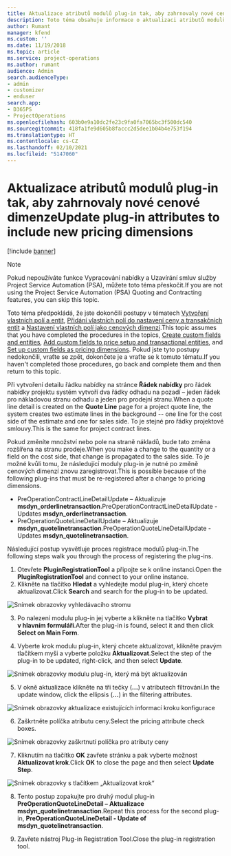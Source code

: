 ```yaml
---
title: Aktualizace atributů modulů plug-in tak, aby zahrnovaly nové cenové dimenze
description: Toto téma obsahuje informace o aktualizaci atributů modulů plug-in pro cenové dimenze.
author: Rumant
manager: kfend
ms.custom: ''
ms.date: 11/19/2018
ms.topic: article
ms.service: project-operations
ms.author: rumant
audience: Admin
search.audienceType:
- admin
- customizer
- enduser
search.app:
- D365PS
- ProjectOperations
ms.openlocfilehash: 603b0e9a10dc2fe23c9fa0fa7065bc3f500dc540
ms.sourcegitcommit: 418fa1fe9d605b8faccc2d5dee1b04b4e753f194
ms.translationtype: HT
ms.contentlocale: cs-CZ
ms.lasthandoff: 02/10/2021
ms.locfileid: "5147060"
---
```

# <a name="update-plug-in-attributes-to-include-new-pricing-dimensions"></a><span data-ttu-id="94db6-103">Aktualizace atributů modulů plug-in tak, aby zahrnovaly nové cenové dimenze</span><span class="sxs-lookup"><span data-stu-id="94db6-103">Update plug-in attributes to include new pricing dimensions</span></span>

[!include [banner](../includes/psa-now-project-operations.md)]

> [!NOTE]
> <span data-ttu-id="94db6-104">Pokud nepoužíváte funkce Vypracování nabídky a Uzavírání smluv služby Project Service Automation (PSA), můžete toto téma přeskočit.</span><span class="sxs-lookup"><span data-stu-id="94db6-104">If you are not using the Project Service Automation (PSA) Quoting and Contracting features, you can skip this topic.</span></span>

<span data-ttu-id="94db6-105">Toto téma předpokládá, že jste dokončili postupy v tématech [Vytvoření vlastních polí a entit](create-custom-fields-entities.md), [Přidání vlastních polí do nastavení ceny a transakčních entit](field-references.md) a [Nastavení vlastních polí jako cenových dimenzí](set-up-pricing-dimensions.md).</span><span class="sxs-lookup"><span data-stu-id="94db6-105">This topic assumes that you have completed the procedures in the topics, [Create custom fields and entities](create-custom-fields-entities.md), [Add custom fields to price setup and transactional entities](field-references.md), and [Set up custom fields as pricing dimensions](set-up-pricing-dimensions.md).</span></span> <span data-ttu-id="94db6-106">Pokud jste tyto postupy nedokončili, vraťte se zpět, dokončete je a vraťte se k tomuto tématu.</span><span class="sxs-lookup"><span data-stu-id="94db6-106">If you haven't completed those procedures, go back and complete them and then return to this topic.</span></span>

<span data-ttu-id="94db6-107">Při vytvoření detailu řádku nabídky na stránce **Řádek nabídky** pro řádek nabídky projektu systém vytvoří dva řádky odhadu na pozadí – jeden řádek pro nákladovou stranu odhadu a jeden pro prodejní stranu.</span><span class="sxs-lookup"><span data-stu-id="94db6-107">When a quote line detail is created on the **Quote Line** page for a project quote line, the system creates two estimate lines in the background -- one line for the cost side of the estimate and one for sales side.</span></span> <span data-ttu-id="94db6-108">To je stejné pro řádky projektové smlouvy.</span><span class="sxs-lookup"><span data-stu-id="94db6-108">This is the same  for project contract lines.</span></span>

<span data-ttu-id="94db6-109">Pokud změníte množství nebo pole na straně nákladů, bude tato změna rozšířena na stranu prodeje.</span><span class="sxs-lookup"><span data-stu-id="94db6-109">When you make a change to the quantity or a field on the cost side, that change is propagated to the sales side.</span></span> <span data-ttu-id="94db6-110">To je možné kvůli tomu, že následující moduly plug-in je nutné po změně cenových dimenzí znovu zaregistrovat.</span><span class="sxs-lookup"><span data-stu-id="94db6-110">This is possible because of the following plug-ins that must be re-registered after a change to pricing dimensions.</span></span>

- <span data-ttu-id="94db6-111">PreOperationContractLineDetailUpdate – Aktualizuje **msdyn_orderlinetransaction**.</span><span class="sxs-lookup"><span data-stu-id="94db6-111">PreOperationContractLineDetailUpdate - Updates **msdyn_orderlinetransaction**.</span></span>
- <span data-ttu-id="94db6-112">PreOperationQuoteLineDetailUpdate – Aktualizuje **msdyn_quotelinetransaction**.</span><span class="sxs-lookup"><span data-stu-id="94db6-112">PreOperationQuoteLineDetailUpdate - Updates **msdyn_quotelinetransaction**.</span></span>

<span data-ttu-id="94db6-113">Následující postup vysvětluje proces registrace modulů plug-in.</span><span class="sxs-lookup"><span data-stu-id="94db6-113">The following steps walk you through the process of registering the plug-ins.</span></span>

1. <span data-ttu-id="94db6-114">Otevřete **PluginRegistrationTool** a připojte se k online instanci.</span><span class="sxs-lookup"><span data-stu-id="94db6-114">Open the **PluginRegistrationTool** and connect to your online instance.</span></span>
2. <span data-ttu-id="94db6-115">Klikněte na tlačítko **Hledat** a vyhledejte modul plug-in, který chcete aktualizovat.</span><span class="sxs-lookup"><span data-stu-id="94db6-115">Click **Search** and search for the plug-in to be updated.</span></span>

 ![Snímek obrazovky vyhledávacího stromu](media/PRT-1.png)

3. <span data-ttu-id="94db6-117">Po nalezení modulu plug-in jej vyberte a klikněte na tlačítko **Vybrat v hlavním formuláři**.</span><span class="sxs-lookup"><span data-stu-id="94db6-117">After the plug-in is found, select it and then click **Select on Main Form**.</span></span>

4. <span data-ttu-id="94db6-118">Vyberte krok modulu plug-in, který chcete aktualizovat, klikněte pravým tlačítkem myši a vyberte položku **Aktualizovat**.</span><span class="sxs-lookup"><span data-stu-id="94db6-118">Select the step of the plug-in to be updated, right-click, and then select **Update**.</span></span>

 ![Snímek obrazovky modulu plug-in, který má být aktualizován](media/PRT-2.png)
 
5. <span data-ttu-id="94db6-120">V okně aktualizace klikněte na tři tečky (**...**) v atributech filtrování.</span><span class="sxs-lookup"><span data-stu-id="94db6-120">In the update window, click the ellipsis (**...**) in the filtering attributes.</span></span>

 ![Snímek obrazovky aktualizace existujících informací kroku konfigurace](media/PRT-3.png)
 
6. <span data-ttu-id="94db6-122">Zaškrtněte políčka atributu ceny.</span><span class="sxs-lookup"><span data-stu-id="94db6-122">Select the pricing attribute check boxes.</span></span>

 ![Snímek obrazovky zaškrtnutí políčka pro atributy ceny](media/PRT-4.png)

7. <span data-ttu-id="94db6-124">Kliknutím na tlačítko **OK** zavřete stránku a pak vyberte možnost **Aktualizovat krok**.</span><span class="sxs-lookup"><span data-stu-id="94db6-124">Click **OK** to close the page and then select **Update Step**.</span></span>

 ![Snímek obrazovky s tlačítkem „Aktualizovat krok“](media/PRT-5.png)
 
8. <span data-ttu-id="94db6-126">Tento postup zopakujte pro druhý modul plug-in **PreOperationQuoteLineDetail – Aktualizace msdyn_quotelinetransaction**.</span><span class="sxs-lookup"><span data-stu-id="94db6-126">Repeat this process for the second plug-in, **PreOperationQuoteLineDetail - Update of msdyn_quotelinetransaction**.</span></span>

9. <span data-ttu-id="94db6-127">Zavřete nástroj Plug-in Registration Tool.</span><span class="sxs-lookup"><span data-stu-id="94db6-127">Close the plug-in registration tool.</span></span>

